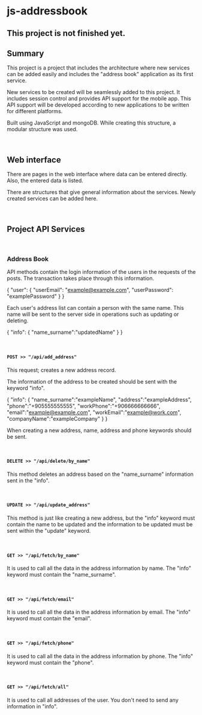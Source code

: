 # js-addressbook

## This project is not finished yet. 

## Summary

This project is a project that includes the architecture where new services can be added easily and includes the "address book" application as its first service.

New services to be created will be seamlessly added to this project. It includes session control and provides API support for the mobile app. This API support will be developed according to new applications to be written for different platforms.

Built using JavaScript and mongoDB. While creating this structure, a modular structure was used.

<br>

## Web interface

There are pages in the web interface where data can be entered directly. Also, the entered data is listed.

There are structures that give general information about the services. Newly created services can be added here.

<br>

## Project API Services

<br>

### Address Book

API methods contain the login information of the users in the requests of the posts. The transaction takes place through this information.

{
  "user": {
    "userEmail": "example@example.com",
    "userPassword": "examplePassword"
  }
}

Each user's address list can contain a person with the same name. This name will be sent to the server side in operations such as updating or deleting.

{
"info": {
		"name_surname":"updatedName"
	}
}

<br>

#### `POST >> "/api/add_address"`

This request; creates a new address record.

The information of the address to be created should be sent with the keyword "info".

{
	"info": {
		"name_surname":"exampleName",
		"address":"exampleAddress",
		"phone":"+905555555555",
		"workPhone":"+906666666666",
		"email":"example@example.com",
		"workEmail":"example@work.com",
		"companyName":"exampleCompany"
	}
}

When creating a new address, name, address and phone keywords should be sent.

<br>

#### `DELETE >> "/api/delete/by_name"`

This method deletes an address based on the "name_surname" information sent in the "info".

<br>

#### `UPDATE >> "/api/update_address"`

This method is just like creating a new address, but the "info" keyword must contain the name to be updated and the information to be updated must be sent within the "update" keyword.

<br>

#### `GET >> "/api/fetch/by_name"`

It is used to call all the data in the address information by name. The "info" keyword must contain the "name_surname".

<br>

#### `GET >> "/api/fetch/email"`

It is used to call all the data in the address information by email. The "info" keyword must contain the "email".

<br>

#### `GET >> "/api/fetch/phone"`

It is used to call all the data in the address information by phone. The "info" keyword must contain the "phone".

<br>

#### `GET >> "/api/fetch/all"`

It is used to call all addresses of the user. You don't need to send any information in "info".

<br>













